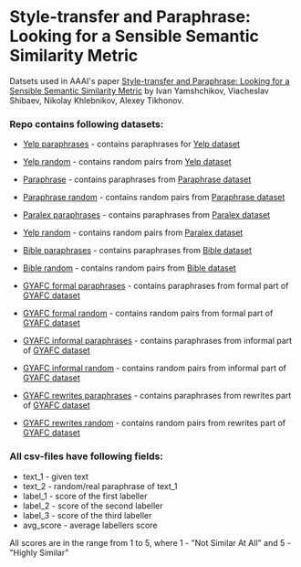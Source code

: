 # Style-transfer and Paraphrase: Looking for a Sensible Semantic Similarity Metric

Datsets used in AAAI's paper [Style-transfer and Paraphrase: Looking for a Sensible Semantic Similarity Metric](https://arxiv.org/abs/2004.05001) by Ivan Yamshchikov, Viacheslav Shibaev, Nikolay Khlebnikov, Alexey Tikhonov.


### Repo contains following datasets:

* [Yelp paraphrases](./Yelp/Yelp.csv) - contains paraphrases for [Yelp dataset](https://www.yelp.com/dataset)
* [Yelp random](./Yelp/Yelp_random.csv) - contains random pairs from [Yelp dataset](https://www.yelp.com/dataset)

* [Paraphrase](./Paraphrase/Paraphrase.csv) - contains paraphrases from [Paraphrase dataset](http://paraphrase.org)
* [Paraphrase random](./Paraphrase/Paraphrase_random.csv) - contains random pairs from [Paraphrase dataset](http://paraphrase.org)

* [Paralex paraphrases](./Paralex/Paralex.csv) - contains paraphrases from [Paralex dataset](http://knowitall.cs.washington.edu/paralex/)
* [Yelp random](./Paralex/Paralex_random.csv) - contains random pairs from [Paralex dataset](http://knowitall.cs.washington.edu/paralex/)

* [Bible paraphrases](./Bible/Bible.csv) - contains paraphrases from [Bible dataset](https://github.com/keithecarlson/StyleTransferBibleData)
* [Bible random](./Bible/Bible_random.csv) - contains random pairs from [Bible dataset](https://github.com/keithecarlson/StyleTransferBibleData)

* [GYAFC formal paraphrases](./GYAFC/GYAFC_formal.csv) - contains paraphrases from formal part of [GYAFC dataset](https://www.kaggle.com/quora/question-pairs-dataset)
* [GYAFC formal random](./GYAFC/GYAFC_formal_random.csv) - contains random pairs from formal part of [GYAFC dataset](https://www.kaggle.com/quora/question-pairs-dataset)
* [GYAFC informal paraphrases](./GYAFC/GYAFC_informal.csv) - contains paraphrases from informal part of [GYAFC dataset](https://www.kaggle.com/quora/question-pairs-dataset)
* [GYAFC informal random](./GYAFC/GYAFC_informal_random.csv) - contains random pairs from informal part of [GYAFC dataset](https://www.kaggle.com/quora/question-pairs-dataset)
* [GYAFC rewrites paraphrases](./GYAFC/GYAFC_rewrites.csv) - contains paraphrases from rewrites part of [GYAFC dataset](https://www.kaggle.com/quora/question-pairs-dataset)
* [GYAFC rewrites random](./GYAFC/GYAFC_rewrites_random.csv) - contains random pairs from rewrites part of [GYAFC dataset](https://www.kaggle.com/quora/question-pairs-dataset)

### All csv-files have following fields:
- text_1 - given text
- text_2 - random/real paraphrase of text_1
- label_1 - score of the first labeller
- label_2 - score of the second labeller
- label_3 - score of the third labeller
- avg_score - average labellers score

All scores are in the range from 1 to 5, where 1 - "Not Similar At All" and 5 - "Highly Similar"
